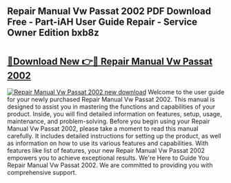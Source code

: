 ## Repair Manual Vw Passat 2002 PDF Download Free - Part-iAH User Guide Repair - Service Owner Edition bxb8z

# <h2><a href="http://bc68902.oget.top/?id=Repair+Manual+Vw+Passat+2002">🔗Download New 👉🔴 Repair Manual Vw Passat 2002</a></h2>

[![Repair Manual Vw Passat 2002 new download](https://i.imgur.com/5g1atiW.png)](http://bc68902.oget.top/?id=Repair+Manual+Vw+Passat+2002)
Welcome to the user guide for your newly purchased Repair Manual Vw Passat 2002. This manual is designed to assist you in mastering the functions and capabilities of your product. Inside, you will find detailed information on features, setup, usage, maintenance, and problem-solving. Before you begin using your Repair Manual Vw Passat 2002, please take a moment to read this manual carefully. It includes detailed instructions for setting up the product, as well as information on how to use its various features and capabilities. With features like list of features, your new Repair Manual Vw Passat 2002 empowers you to achieve exceptional results. We're Here to Guide You Repair Manual Vw Passat 2002. We are committed to providing you with comprehensive support.
